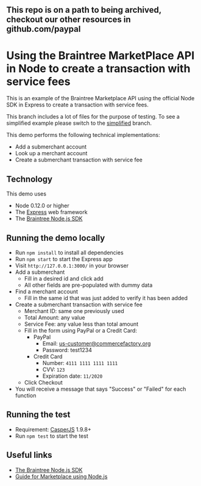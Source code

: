 <h2>This repo is on a path to being archived, checkout our other resources in github.com/paypal</h2>

# Using the Braintree MarketPlace API in Node to create a transaction with service fees

This is an example of the Braintree Marketplace API using the official Node SDK in Express to create a transaction with service fees.

This branch includes a lot of files for the purpose of testing. To see a simplified example please switch to the [simplified](https://github.com/commercefactory/braintree-marketplace-node/tree/simplified) branch.

This demo performs the following technical implementations:

* Add a submerchant account
* Look up a merchant account
* Create a submerchant transaction with service fee

## Technology

This demo uses

* Node 0.12.0 or higher
* The [Express](http://expressjs.com/) web framework
* The [Braintree Node.js SDK](https://developers.braintreepayments.com/javascript+node/sdk/server/overview)

## Running the demo locally

* Run `npm install` to install all dependencies
* Run `npm start` to start the Express app
* Visit `http://127.0.0.1:3000/` in your browser
* Add a submerchant
	* Fill in a desired id and click add
	* All other fields are pre-populated with dummy data
* Find a merchant account
	* Fill in the same id that was just added to verify it has been added 
* Create a submerchant transaction with service fee
	* Merchant ID: same one previously used
	* Total Amount: any value
	* Service Fee: any value less than total amount
	* Fill in the form using PayPal or a Credit Card:
		* PayPal
			* Email: us-customer@commercefactory.org
			* Password: test1234	
		* Credit Card
			* Number: `4111 1111 1111 1111`
			* CVV: `123`
			* Expiration date: `11/2020`
	* Click Checkout
* You will receive a message that says "Success" or "Failed" for each function

## Running the test

* Requirement: [CasperJS](http://casperjs.org/) 1.9.8+
* Run `npm test` to start the test

## Useful links

* [The Braintree Node.js SDK](https://developers.braintreepayments.com/javascript+node/sdk/server/overview)
* [Guide for Marketplace using Node.js](https://developers.braintreepayments.com/javascript+node/guides/marketplace/overview)
